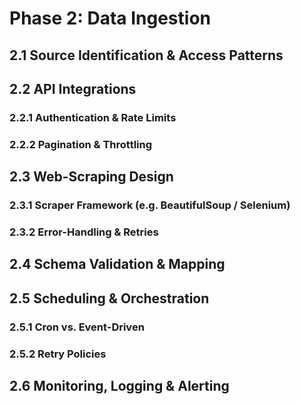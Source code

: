 <!-- docs/phase-02-ingestion.md -->
# Phase 2: Data Ingestion

## 2.1 Source Identification & Access Patterns
## 2.2 API Integrations
### 2.2.1 Authentication & Rate Limits
### 2.2.2 Pagination & Throttling
## 2.3 Web-Scraping Design
### 2.3.1 Scraper Framework (e.g. BeautifulSoup / Selenium)
### 2.3.2 Error-Handling & Retries
## 2.4 Schema Validation & Mapping
## 2.5 Scheduling & Orchestration
### 2.5.1 Cron vs. Event-Driven
### 2.5.2 Retry Policies
## 2.6 Monitoring, Logging & Alerting
